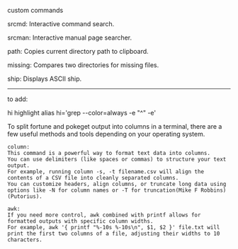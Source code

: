 custom commands

srcmd:  Interactive command search.

srcman:  Interactive manual page searcher.

path:    Copies current directory path to clipboard.

missing: Compares two directories for missing files.

ship:    Displays ASCII ship.


----
to add:

hi highlight <word> <file>
alias hi='grep --color=always -e "^" -e'


To split fortune and pokeget output into columns in a terminal, there are a few useful methods and tools depending on your operating system.

    column:             
    This command is a powerful way to format text data into columns.         
    You can use delimiters (like spaces or commas) to structure your text output.         
    For example, running column -s, -t filename.csv will align the contents of a CSV file into cleanly separated columns.         
    You can customize headers, align columns, or truncate long data using options like -N for column names or -T for truncation​(Mike F Robbins)​(Putorius).        

    awk:            
    If you need more control, awk combined with printf allows for formatted outputs with specific column widths.            
    For example, awk '{ printf "%-10s %-10s\n", $1, $2 }' file.txt will print the first two columns of a file, adjusting their widths to 10 characters.        

